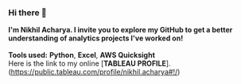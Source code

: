 ### Hi there 👋

**I'm Nikhil Acharya. I invite you to explore my GitHub to get a better understanding of analytics projects I've worked on!** <br/>
<br/>
**Tools used:** **Python**, **Excel**, **AWS Quicksight** <br/>
Here is the link to my online [**TABLEAU PROFILE**].(https://public.tableau.com/profile/nikhil.acharya#!/)  

<!--
**NikhilAcharya149/NikhilAcharya149** is a ✨ _special_ ✨ repository because its `README.md` (this file) appears on your GitHub profile.

Here are some ideas to get you started:

- 🔭 I’m currently working on ...
- 🌱 I’m currently learning ...
- 👯 I’m looking to collaborate on ...
- 🤔 I’m looking for help with ...
- 💬 Ask me about ...
- 📫 How to reach me: ...
- 😄 Pronouns: ...
- ⚡ Fun fact: ...
-->
